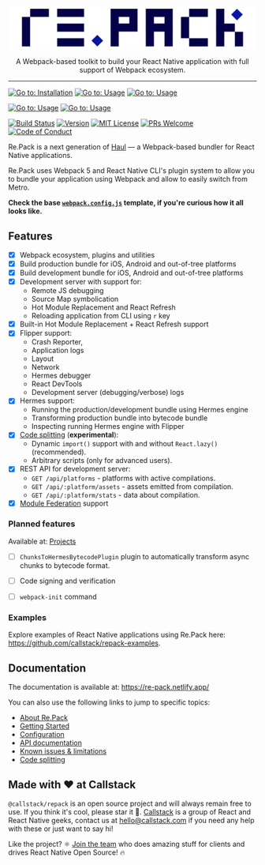 <p align="center">
  <img src="./logo.png">
</p>
<p align="center">
A Webpack-based toolkit to build your React Native application with full support of Webpack ecosystem.
</p>

---

[![Go to: Installation][goto-installation-badge]][goto-installation]
[![Go to: Usage][goto-usage-badge]][goto-usage]
[![Go to: Usage][goto-api-docs-badge]][goto-api-docs]

[![Go to: Usage][goto-contributing-badge]][goto-contributing]
[![Go to: Usage][goto-architecture-badge]][goto-architecture]

[![Build Status][build-badge]][build]
[![Version][version-badge]][version]
[![MIT License][license-badge]][license]
[![PRs Welcome][prs-welcome-badge]][prs-welcome]
[![Code of Conduct][coc-badge]][coc]

Re.Pack is a next generation of [Haul](https://github.com/callstack/haul) — a Webpack-based bundler for React Native applications.

Re.Pack uses Webpack 5 and React Native CLI's plugin system to allow you to bundle your application using Webpack and allow to easily switch from Metro.

__Check the base [`webpack.config.js`](https://github.com/callstack/repack/blob/main/templates/webpack.config.js) template, if you're curious how it all looks like.__

## Features

- [x] Webpack ecosystem, plugins and utilities
- [x] Build production bundle for iOS, Android and out-of-tree platforms
- [x] Build development bundle for iOS, Android and out-of-tree platforms
- [x] Development server with support for:
  - Remote JS debugging
  - Source Map symbolication 
  - Hot Module Replacement and React Refresh
  - Reloading application from CLI using `r` key
- [x] Built-in Hot Module Replacement + React Refresh support
- [x] Flipper support:
  - Crash Reporter,
  - Application logs
  - Layout
  - Network
  - Hermes debugger
  - React DevTools
  - Development server (debugging/verbose) logs
- [x] Hermes support:
  - Running the production/development bundle using Hermes engine
  - Transforming production bundle into bytecode bundle
  - Inspecting running Hermes engine with Flipper
- [x] [Code splitting](https://re-pack.netlify.app/docs/code-splitting/concept) (__experimental__):
  - Dynamic `import()` support with and without `React.lazy()` (recommended).
  - Arbitrary scripts (only for advanced users).
- [x] REST API for development server:
  - `GET /api/platforms` - platforms with active compilations.
  - `GET /api/:platform/assets` - assets emitted from compilation.
  - `GET /api/:platform/stats` - data about compilation.
- [x] [Module Federation](https://medium.com/swlh/webpack-5-module-federation-a-game-changer-to-javascript-architecture-bcdd30e02669) support

### Planned features

Available at: [Projects](https://github.com/callstack/repack/projects?type=classic)

- [ ] `ChunksToHermesBytecodePlugin` plugin to automatically transform async chunks to bytecode format.
- [ ] Code signing and verification
- [ ] `webpack-init` command


### Examples

Explore examples of React Native applications using Re.Pack here: https://github.com/callstack/repack-examples.

## Documentation

The documentation is available at: https://re-pack.netlify.app/

You can also use the following links to jump to specific topics:

- [About Re.Pack](https://re-pack.netlify.app/docs/about)
- [Getting Started](https://re-pack.netlify.app/docs/getting-started)
- [Configuration](https://re-pack.netlify.app/docs/configuration/webpack-config)
- [API documentation](https://re-pack.netlify.app/docs/api/index)
- [Known issues & limitations](https://re-pack.netlify.app/docs/known-issues)
- [Code splitting](https://re-pack.netlify.app/docs/code-splitting/concept)

## Made with ❤️ at Callstack

`@callstack/repack` is an open source project and will always remain free to use. If you think it's cool, please star it 🌟. [Callstack][callstack-readme-with-love] is a group of React and React Native geeks, contact us at [hello@callstack.com](mailto:hello@callstack.com) if you need any help with these or just want to say hi!

Like the project? ⚛️ [Join the team](https://callstack.com/careers/?utm_campaign=Senior_RN&utm_source=github&utm_medium=readme) who does amazing stuff for clients and drives React Native Open Source! 🔥

<!-- badges -->
[callstack-readme-with-love]: https://callstack.com/?utm_source=github.com&utm_medium=referral&utm_campaign=react-native-paper&utm_term=readme-with-love
[goto-installation-badge]: https://img.shields.io/badge/go%20to-Installation-blue?style=flat-square
[goto-installation]: https://re-pack.netlify.app/docs/getting-started#installation
[goto-usage-badge]: https://img.shields.io/badge/go%20to-Usage-blue?style=flat-square
[goto-usage]: https://re-pack.netlify.app/docs/getting-started#usage
[goto-api-docs-badge]: https://img.shields.io/badge/go%20to-API%20docs-blue?style=flat-square
[goto-api-docs]: https://re-pack.netlify.app/

[goto-contributing-badge]: https://img.shields.io/badge/go%20to-CONTRIBUTING.md-blue?style=flat-square
[goto-contributing]: ./CONTRIBUTING.md
[goto-architecture-badge]: https://img.shields.io/badge/go%20to-ARCHITECTURE.md-blue?style=flat-square
[goto-architecture]: ./ARCHITECTURE.md

[build-badge]: https://img.shields.io/github/workflow/status/callstack/repack/CI/main?style=flat-square
[build]: https://github.com/callstack/repack/actions/workflows/main.yml
[version-badge]: https://img.shields.io/npm/v/@callstack/repack?style=flat-square
[version]: https://www.npmjs.com/package/@callstack/repack
[license-badge]: https://img.shields.io/npm/l/@callstack/repack?style=flat-square
[license]: https://github.com/callstack/repack/blob/master/LICENSE
[prs-welcome-badge]: https://img.shields.io/badge/PRs-welcome-brightgreen.svg?style=flat-square
[prs-welcome]: ./CONTRIBUTING.md
[coc-badge]: https://img.shields.io/badge/code%20of-conduct-ff69b4.svg?style=flat-square
[coc]: https://github.com/callstack/repack/blob/master/CODE_OF_CONDUCT.md
